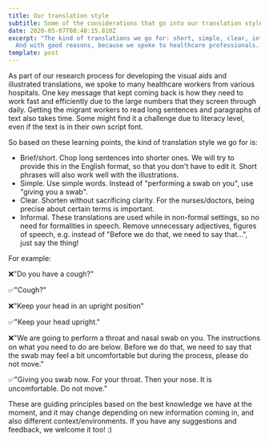 ```yaml
---
title: Our translation style
subtitle: Some of the considerations that go into our translation style
date: 2020-05-07T08:48:15.810Z
excerpt: "The kind of translations we go for: short, simple, clear, informal.
  And with good reasons, because we spoke to healthcare professionals..."
template: post
---
```

As part of our research process for developing the visual aids and illustrated translations, we spoke to many healthcare workers from various hospitals. One key message that kept coming back is how they need to work fast and efficiently due to the large numbers that they screen through daily. Getting the migrant workers to read long sentences and paragraphs of text also takes time. Some might find it a challenge due to literacy level, even if the text is in their own script font. 



So based on these learning points, the kind of translation style we go for is:

* Brief/short. Chop long sentences into shorter ones. We will try to provide this in the English format, so that you don't have to edit it. Short phrases will also work well with the illustrations.
* Simple. Use simple words. Instead of "performing a swab on you", use "giving you a swab".
* Clear. Shorten without sacrificing clarity. For the nurses/doctors, being precise about certain terms is important.
* Informal. These translations are used while in non-formal settings, so no need for formalities in speech. Remove unnecessary adjectives, figures of speech, e.g. instead of "Before we do that, we need to say that...", just say the thing!



For example: 

❌"Do you have a cough?" 

✅"Cough?" 



❌"Keep your head in an upright position" 

✅"Keep your head upright." 



❌"We are going to perform a throat and nasal swab on you. The instructions on what you need to do are below. Before we do that, we need to say that the swab may feel a bit uncomfortable but during the process, please do not move." 

✅"Giving you swab now. For your throat. Then your nose. It is uncomfortable. Do not move."



These are guiding principles based on the best knowledge we have at the moment, and it may change depending on new information coming in, and also different context/environments. If you have any suggestions and feedback, we welcome it too! :)